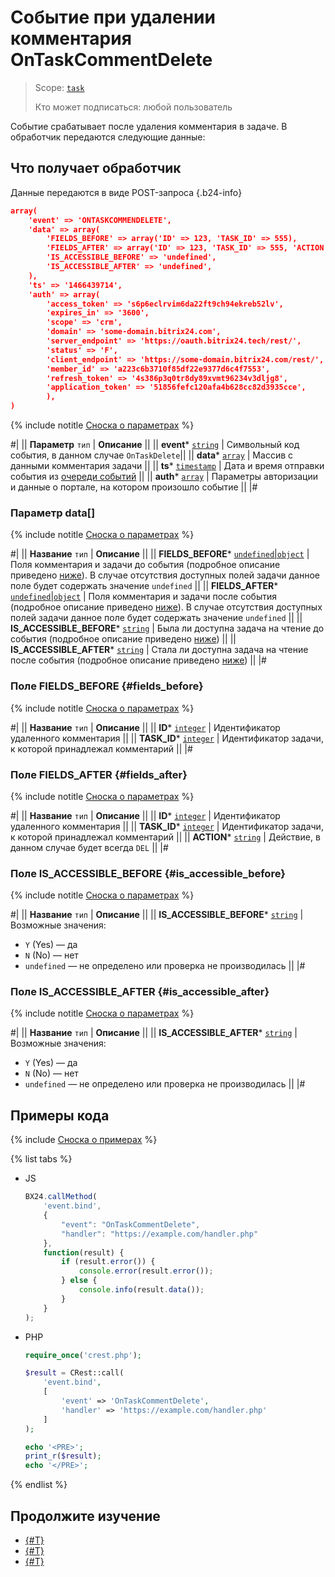 # Событие при удалении комментария OnTaskCommentDelete

> Scope: [`task`](../../../scopes/permissions.md)
>
> Кто может подписаться: любой пользователь

Событие срабатывает после удаления комментария в задаче. В обработчик передаются следующие данные:

## Что получает обработчик

Данные передаются в виде POST-запроса {.b24-info}

```json
array(
    'event' => 'ONTASKCOMMENDELETE',
    'data' => array(
        'FIELDS_BEFORE' => array('ID' => 123, 'TASK_ID' => 555),
        'FIELDS_AFTER' => array('ID' => 123, 'TASK_ID' => 555, 'ACTION' => 'DEL'),
        'IS_ACCESSIBLE_BEFORE' => 'undefined',
        'IS_ACCESSIBLE_AFTER' => 'undefined',
    ),
    'ts' => '1466439714',
    'auth' => array(
        'access_token' => 's6p6eclrvim6da22ft9ch94ekreb52lv',
        'expires_in' => '3600',
        'scope' => 'crm',
        'domain' => 'some-domain.bitrix24.com',
        'server_endpoint' => 'https://oauth.bitrix24.tech/rest/',
        'status' => 'F',
        'client_endpoint' => 'https://some-domain.bitrix24.com/rest/',
        'member_id' => 'a223c6b3710f85df22e9377d6c4f7553',
        'refresh_token' => '4s386p3q0tr8dy89xvmt96234v3dljg8',
        'application_token' => '51856fefc120afa4b628cc82d3935cce',
        ),
)
```

{% include notitle [Сноска о параметрах](../../../../_includes/required.md) %}

#|
|| **Параметр**
`тип` | **Описание** ||
|| **event***
[`string`](../../../data-types.md) | Символьный код события, в данном случае `OnTaskDelete`||
|| **data***
[`array`](../../../data-types.md) | Массив с данными комментария задачи ||
|| **ts***
[`timestamp`](../../../data-types.md) | Дата и время отправки события из [очереди событий](../../../events/index.md) ||
|| **auth***
[`array`](../../../data-types.md) | Параметры авторизации и данные о портале, на котором произошло событие ||
|#

### Параметр data[]

{% include notitle [Сноска о параметрах](../../../../_includes/required.md) %}

#|
|| **Название**
`тип` | **Описание** ||
|| **FIELDS_BEFORE***
[`undefined`\|`object`](../../../data-types.md) | Поля комментария и задачи до события (подробное описание приведено [ниже](#fields_before)). В случае отсутствия доступных полей задачи данное поле будет содержать значение `undefined` ||
|| **FIELDS_AFTER***
[`undefined`\|`object`](../../../data-types.md) | Поля комментария и задачи после события (подробное описание приведено [ниже](#fields_after)). В случае отсутствия доступных полей задачи данное поле будет содержать значение `undefined` ||
|| **IS_ACCESSIBLE_BEFORE***
[`string`](../../../data-types.md) | Была ли доступна задача на чтение до события (подробное описание приведено [ниже](#is_accessible_before)) ||
|| **IS_ACCESSIBLE_AFTER***
[`string`](../../../data-types.md) | Стала ли доступна задача на чтение после события (подробное описание приведено [ниже](#is_accessible_after)) ||
|#

### Поле FIELDS_BEFORE {#fields_before}

{% include notitle [Сноска о параметрах](../../../../_includes/required.md) %}

#|
|| **Название**
`тип` | **Описание** ||
|| **ID***
[`integer`](../../../data-types.md) | Идентификатор удаленного комментария ||
|| **TASK_ID***
[`integer`](../../../data-types.md) | Идентификатор задачи, к которой принадлежал комментарий ||
|#

### Поле FIELDS_AFTER {#fields_after}

{% include notitle [Сноска о параметрах](../../../../_includes/required.md) %}

#|
|| **Название**
`тип` | **Описание** ||
|| **ID***
[`integer`](../../../data-types.md) | Идентификатор удаленного комментария ||
|| **TASK_ID***
[`integer`](../../../data-types.md) | Идентификатор задачи, к которой принадлежал комментарий ||
|| **ACTION***
[`string`](../../../data-types.md) | Действие, в данном случае будет всегда `DEL` ||
|#

### Поле IS_ACCESSIBLE_BEFORE {#is_accessible_before}

{% include notitle [Сноска о параметрах](../../../../_includes/required.md) %}

#|
|| **Название**
`тип` | **Описание** ||
|| **IS_ACCESSIBLE_BEFORE***
[`string`](../../../data-types.md) | Возможные значения:
- `Y` (Yes) — да
- `N` (No) — нет
- `undefined` — не определено или проверка не производилась ||
  |#

### Поле IS_ACCESSIBLE_AFTER {#is_accessible_after}

{% include notitle [Сноска о параметрах](../../../../_includes/required.md) %}

#|
|| **Название**
`тип` | **Описание** ||
|| **IS_ACCESSIBLE_AFTER***
[`string`](../../../data-types.md) | Возможные значения:
- `Y` (Yes) — да
- `N` (No) — нет
- `undefined` — не определено или проверка не производилась ||
  |#

## Примеры кода

{% include [Сноска о примерах](../../../../_includes/examples.md) %}

{% list tabs %}

- JS

    ```js
    BX24.callMethod(
        'event.bind',
        {
            "event": "OnTaskCommentDelete",
            "handler": "https://example.com/handler.php"
        },
        function(result) {
            if (result.error()) {
                console.error(result.error());
            } else {
                console.info(result.data());
            }
        }
    );
    ```

- PHP

    ```php
    require_once('crest.php');

    $result = CRest::call(
        'event.bind',
        [
            'event' => 'OnTaskCommentDelete',
            'handler' => 'https://example.com/handler.php'
        ]
    );

    echo '<PRE>';
    print_r($result);
    echo '</PRE>';
    ```

{% endlist %}


## Продолжите изучение

- [{#T}](./index.md)
- [{#T}](./on-task-comment-add.md)
- [{#T}](./on-task-comment-update.md)

